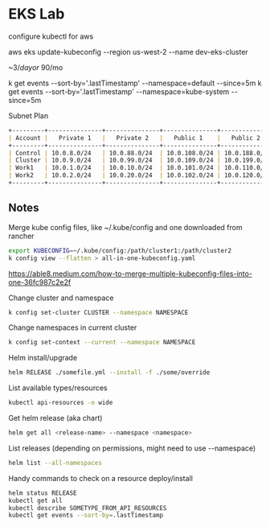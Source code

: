 # EKS Lab

configure kubectl for aws

aws eks update-kubeconfig --region us-west-2 --name dev-eks-cluster

~$3/day or ~$90/mo

k get events --sort-by='.lastTimestamp' --namespace=default --since=5m
k get events --sort-by='.lastTimestamp' --namespace=kube-system --since=5m

Subnet Plan

```markdown
+---------+---------------+---------------+---------------+---------------+
| Account |   Private 1   |   Private 2   |   Public 1    |   Public 2    |
+---------+---------------+---------------+---------------+---------------+
| Control | 10.0.8.0/24   | 10.0.88.0/24  | 10.0.108.0/24 | 10.0.188.0/24 |
| Cluster | 10.0.9.0/24   | 10.0.99.0/24  | 10.0.109.0/24 | 10.0.199.0/24 |
| Work1   | 10.0.1.0/24   | 10.0.10.0/24  | 10.0.101.0/24 | 10.0.110.0/24 |
| Work2   | 10.0.2.0/24   | 10.0.20.0/24  | 10.0.102.0/24 | 10.0.120.0/24 |
+---------+---------------+---------------+---------------+---------------+
```


## Notes

Merge kube config files, like ~/.kube/config and one downloaded from rancher

```bash
export KUBECONFIG=~/.kube/config:/path/cluster1:/path/cluster2
k config view --flatten > all-in-one-kubeconfig.yaml
```

<https://able8.medium.com/how-to-merge-multiple-kubeconfig-files-into-one-36fc987c2e2f>

Change cluster and namespace

```bash
k config set-cluster CLUSTER --namespace NAMESPACE
```

Change namespaces in current cluster

```bash
k config set-context --current --namespace NAMESPACE
```

Helm install/upgrade

```bash
helm RELEASE ./somefile.yml --install -f ./some/override
```

List available types/resources

```bash
kubectl api-resources -o wide
```

Get helm release (aka chart)

```bash
helm get all <release-name> --namespace <namespace>
```

List releases (depending on permissions, might need to use --namespace)

```bash
helm list --all-namespaces
```

Handy commands to check on a resource deploy/install

```bash
helm status RELEASE
kubectl get all
kubectl describe SOMETYPE_FROM_API_RESOURCES
kubectl get events --sort-by=.lastTimestamp
```


